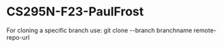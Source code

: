 # CS295N-F23-PaulFrost
For cloning a specific branch use:
git clone --branch branchname remote-repo-url
